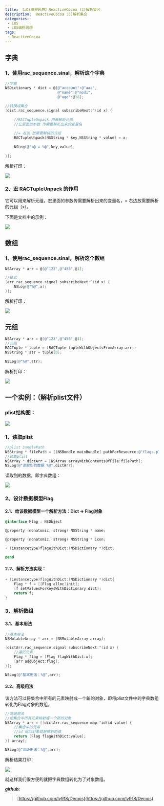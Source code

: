```yaml
---
title: 【iOS编程思想】ReactiveCocoa (3)解析集合
description:  ReactiveCocoa (3)解析集合
categories:
 - iOS
 - iOS编程思想
tags:
 - ReactiveCocoa
---
```


## 字典

### 1、使用rac_sequence.sinal，解析这个字典

```objectivec
//字典
NSDictionary * dict = @{@"account":@"aaa",
                        @"name":@"modi",
                        @"age":@18};

//转换成集合
[dict.rac_sequence.signal subscribeNext:^(id x) {
    
    //RACTupleUnpack 用来解析元组
    //宏里面的参数 传需要解析出来的变量名
    
    //= 右边 放需要解析的元组
    RACTupleUnpack(NSString * key,NSString * value) = x;
    
    NSLog(@"%@ = %@",key,value);
    
}];
```

解析打印：

![](http://static.oschina.net/uploads/space/2016/0801/104114_y56X_2279344.png)

### 2、宏 RACTupleUnpack 的作用

它可以用来解析元组，宏里面的参数传需要解析出来的变量名，= 右边放需要解析的元组（x）。

下面是文档中的示例：

![](http://static.oschina.net/uploads/space/2016/0801/104222_vkoK_2279344.png)

## 数组

### 1、使用rac_sequence.sinal，解析这个数组

```objectivec
NSArray * arr = @[@"123",@"456",@1];

//链式
[arr.rac_sequence.signal subscribeNext:^(id x) {
    NSLog(@"%@",x);
}];

```

解析打印：

![](http://static.oschina.net/uploads/space/2016/0801/104342_1blH_2279344.png)

## 元组

```objectivec
NSArray * arr = @[@"123",@"456",@1];
//元组
RACTuple * tuple = [RACTuple tupleWithObjectsFromArray:arr];
NSString * str = tuple[0];
    
NSLog(@"%@",str);
```

解析打印：

![](http://static.oschina.net/uploads/space/2016/0801/104423_w2eh_2279344.png)

## 一个实例：（解析plist文件）

### plist结构图：

![](http://static.oschina.net/uploads/space/2016/0801/104506_00lq_2279344.png)

### 1、读取plist

```objectivec
//plist bundlePath
NSString * filePath = [[NSBundle mainBundle] pathForResource:@"flags.plist" ofType:nil];
//读取plist
NSArray * dictArr = [NSArray arrayWithContentsOfFile:filePath];
NSLog(@"读取到的数据 %@",dictArr);
```

读取到的数据，即字典数组：

![](http://static.oschina.net/uploads/space/2016/0801/104618_im8R_2279344.png)

### 2、设计数据模型Flag

#### 2.1、给该数据模型一个解析方法：Dict -> Flag对象

```objectivec
@interface Flag : NSObject

@property (nonatomic, strong) NSString * name;

@property (nonatomic, strong) NSString * icon;

+ (instancetype)flagWithDict:(NSDictionary *)dict;

@end
```

#### 2.2、解析方法实现：

```objectivec
+ (instancetype)flagWithDict:(NSDictionary *)dict{
    Flag * f = [[Flag alloc]init];
    [f setValuesForKeysWithDictionary:dict];
    return f;
}
```

### 3、解析数组

#### 3.1、基本用法

```objectivec
//基本用法
NSMutableArray * arr = [NSMutableArray array];

[dictArr.rac_sequence.signal subscribeNext:^(id x) {
    //遍历元素
    Flag * flag = [Flag flagWithDict:x];
    [arr addObject:flag];
}];

NSLog(@"基本用法：%@",arr);
```

#### 3.2、高级用法

该方法可以将集合中所有的元素映射成一个新的对象，即将plist文件中的字典数组转化为Flag对象的数组。

```objectivec
//高级用法
//把集合中所有元素映射成一个新的对象
NSArray * arr = [[dictArr.rac_sequence map:^id(id value) {
    //集合中的元素
    //id 返回对象就是映射的值
    return [Flag flagWithDict:value];
}] array];

NSLog(@"高级用法：%@",arr);

```

解析结果打印：

![](http://static.oschina.net/uploads/space/2016/0801/105015_zAXP_2279344.png)

就这样我们很方便的就把字典数组转化为了对象数组。

**_github:_**

> [https://github.com/ly918/Demos](https://github.com/ly918/Demos)